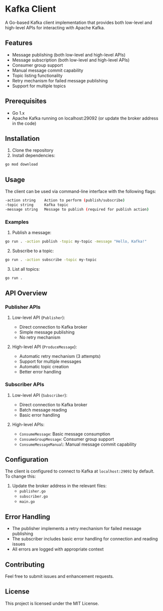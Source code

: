 # Kafka Client

A Go-based Kafka client implementation that provides both low-level and high-level APIs for interacting with Apache Kafka.

## Features

- Message publishing (both low-level and high-level APIs)
- Message subscription (both low-level and high-level APIs)
- Consumer group support
- Manual message commit capability
- Topic listing functionality
- Retry mechanism for failed message publishing
- Support for multiple topics

## Prerequisites

- Go 1.x
- Apache Kafka running on localhost:29092 (or update the broker address in the code)

## Installation

1. Clone the repository
2. Install dependencies:
```bash
go mod download
```

## Usage

The client can be used via command-line interface with the following flags:

```bash
-action string    Action to perform (publish/subscribe)
-topic string     Kafka topic
-message string   Message to publish (required for publish action)
```

### Examples

1. Publish a message:
```bash
go run . -action publish -topic my-topic -message "Hello, Kafka!"
```

2. Subscribe to a topic:
```bash
go run . -action subscribe -topic my-topic
```

3. List all topics:
```bash
go run .
```

## API Overview

### Publisher APIs

1. Low-level API (`Publisher`):
   - Direct connection to Kafka broker
   - Simple message publishing
   - No retry mechanism

2. High-level API (`ProduceMessage`):
   - Automatic retry mechanism (3 attempts)
   - Support for multiple messages
   - Automatic topic creation
   - Better error handling

### Subscriber APIs

1. Low-level API (`Subscriber`):
   - Direct connection to Kafka broker
   - Batch message reading
   - Basic error handling

2. High-level APIs:
   - `ConsumeMessage`: Basic message consumption
   - `ConsumeGroupMessage`: Consumer group support
   - `ConsumeMessageManual`: Manual message commit capability

## Configuration

The client is configured to connect to Kafka at `localhost:29092` by default. To change this:

1. Update the broker address in the relevant files:
   - `publisher.go`
   - `subscriber.go`
   - `main.go`

## Error Handling

- The publisher implements a retry mechanism for failed message publishing
- The subscriber includes basic error handling for connection and reading issues
- All errors are logged with appropriate context

## Contributing

Feel free to submit issues and enhancement requests.

## License

This project is licensed under the MIT License.
